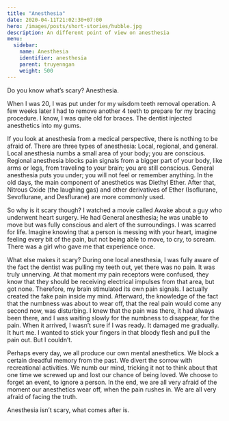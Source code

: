 ```yaml
---
title: "Anesthesia"
date: 2020-04-11T21:02:30+07:00
hero: /images/posts/short-stories/hubble.jpg
description: An different point of view on anesthesia
menu:
  sidebar:
    name: Anesthesia
    identifier: anesthesia
    parent: truyenngan
    weight: 500
---
```


Do you know what’s scary? Anesthesia.
<!--more-->

When I was 20, I was put under for my wisdom teeth removal operation. A few weeks later I had to remove another 4 teeth to prepare for my bracing procedure. I know, I was quite old for braces. The dentist injected anesthetics into my gums.

If you look at anesthesia from a medical perspective, there is nothing to be afraid of. There are three types of anesthesia: Local, regional, and general. Local anesthesia numbs a small area of your body; you are conscious. Regional anesthesia blocks pain signals from a bigger part of your body, like arms or legs, from traveling to your brain; you are still conscious. General anesthesia puts you under; you will not feel or remember anything. In the old days, the main component of anesthetics was Diethyl Ether. After that, Nitrous Oxide (the laughing gas) and other derivatives of Ether (Isoflurane, Sevoflurane, and Desflurane) are more commonly used.

So why is it scary though? I watched a movie called Awake about a guy who underwent  heart surgery. He had General anesthesia; he was unable to move but was fully conscious and alert of the surroundings. I was scarred for life. Imagine knowing that a person is messing with your heart, imagine feeling every bit of the pain, but not being able to move, to cry, to scream. There was a girl who gave me that experience once.

What else makes it scary? During one local anesthesia, I was fully aware of the fact the dentist was pulling my teeth out, yet there was no pain. It was truly unnerving. At that moment my pain receptors were confused, they know that they should be receiving electrical impulses from that area, but got none. Therefore, my brain stimulated its own pain signals. I actually created the fake pain inside my mind. Afterward, the knowledge of the fact that the numbness was about to wear off, that the real pain would come any second now, was disturbing. I knew that the pain was there, it had always been there, and I was waiting slowly for the numbness to disappear, for the pain. When it arrived, I wasn’t sure if I was ready. It damaged me gradually. It hurt me. I wanted to stick your fingers in that bloody flesh and pull the pain out. But I couldn’t.

Perhaps every day, we all produce our own mental anesthetics. We block a certain dreadful memory from the past. We divert the sorrow with recreational activities. We numb our mind, tricking it not to think about that one time we screwed up and lost our chance of being loved. We choose to forget an event, to ignore a person. In the end, we are all very afraid of the moment our anesthetics wear off, when the pain rushes in. We are all very afraid of facing the truth.

Anesthesia isn’t scary, what comes after is.





 